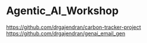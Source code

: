 # Agentic_AI_Workshop
https://github.com/drgajendran/carbon-tracker-project
https://github.com/drgajendran/genai_email_gen

